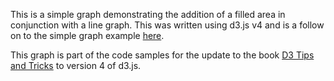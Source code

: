 This is a simple graph demonstrating the addition of a filled area in conjunction with a line graph. This was written using d3.js v4 and is a follow on to the simple graph example [here](http://bl.ocks.org/d3noob/3c040800ff6457717cca586ae9547dbf). 

This graph is part of the code samples for the update to the book [D3 Tips and Tricks](https://leanpub.com/d3-t-and-t-v4) to version 4 of d3.js.